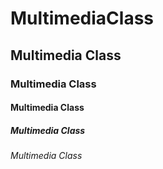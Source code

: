 # MultimediaClass
## Multimedia Class
### Multimedia Class
#### Multimedia Class
##### Multimedia Class
###### Multimedia Class
